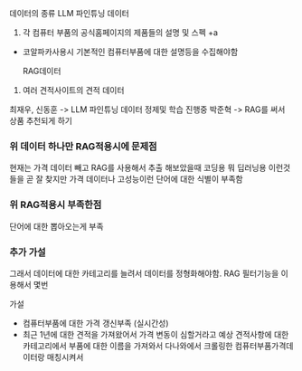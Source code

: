 

데이터의 종류
	LLM 파인튜닝 데이터
1. 각 컴퓨터 부품의 공식홈페이지의 제품들의 설명 및 스펙
 +a
  - 코알파카사용시 기본적인 컴퓨터부품에 대한 설명등을 수집해야함

	  RAG데이터
1.  여러 견적사이트의 견적 데이터

최재우, 신동훈 -> LLM 파인튜닝 데이터 정제및 학습 진행중
	박준혁 -> RAG를 써서 상품 추천되게 하기
### 위 데이터 하나만 RAG적용시에 문제점 
현재는  가격 데이터 빼고 RAG를 사용해서 추출 해보았을때 코딩용 뭐 딥러닝용 이런것들을 곧 잘 찾지만
가격 데이터나 고성능이런 단어에 대한 식별이 부족함

### 위 RAG적용시 부족한점
단어에 대한 뽑아오는게 부족 
### 추가 가설 
그래서 데이터에 대한 카테고리를 늘려서 데이터를 정형화해야함.
RAG 필터기능을 이용해서 몇번

가설
- 컴퓨터부품에 대한 가격 갱신부족 (실시간성)
- 최근 1년에 대한 견적을 가져왔어서 가격 변동이 심할거라고 예상
견적사항에 대한 카테고리에서 부품에 대한 이름을 가져와서 다나와에서 크롤링한 컴퓨터부품가격데이터랑 매칭시켜서 
